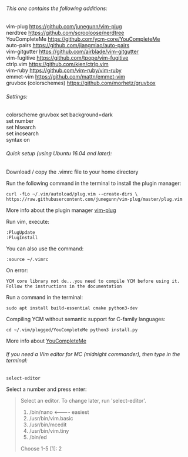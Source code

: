 ###### This one contains the following additions:

vim-plug  https://github.com/junegunn/vim-plug <br />
nerdtree  https://github.com/scrooloose/nerdtree <br />
YouCompleteMe https://github.com/ycm-core/YouCompleteMe <br />
auto-pairs https://github.com/jiangmiao/auto-pairs <br />
vim-gitgutter https://github.com/airblade/vim-gitgutter <br />
vim-fugitive https://github.com/tpope/vim-fugitive <br />
ctrlp.vim https://github.com/kien/ctrlp.vim <br />
vim-ruby https://github.com/vim-ruby/vim-ruby <br />
emmet-vim https://github.com/mattn/emmet-vim  <br />
gruvbox  (colorschemes) https://github.com/morhetz/gruvbox

###### Settings:

colorscheme gruvbox
set background=dark  <br />
set number  <br />
set hlsearch  <br />
set incsearch  <br />
syntax on

###### Quick setup (using Ubuntu 16.04 and later):

Download / copy the .vimrc file to your home directory 

Run the following command in the terminal to install the plugin manager:  <br />

`curl -fLo ~/.vim/autoload/plug.vim --create-dirs \
    https://raw.githubusercontent.com/junegunn/vim-plug/master/plug.vim`  <br />
  
 More info about the plugin manager [vim-plug](https://github.com/junegunn/vim-plug)  <br />
 
 Run vim, execute:  <br />
 
 `:PlugUpdate`  <br />
 `:PlugInstall`  <br />
 
 You can also use the command: <br />
 
 `:source ~/.vimrc`
 
On error:
<pre><code>YCM core library not de...you need to compile YCM before using it. Follow the instructions in the documentation</code></pre>
Run a command in the terminal:  <br />

`sudo apt install build-essential cmake python3-dev`

Compiling YCM without semantic support for C-family languages: <br />

`cd ~/.vim/plugged/YouCompleteMe
python3 install.py`  <br />

More info about [YouCompleteMe](https://github.com/ycm-core/YouCompleteMe#linux-64-bit)

###### If you need a Vim editor for MC (midnight commander), then type in the terminal: <br />

`select-editor`

Select a number and press enter: <br />

> Select an editor.  To change later, run 'select-editor'.
>  1. /bin/nano        <---- easiest
>  2. /usr/bin/vim.basic
>  3. /usr/bin/mcedit
>  4. /usr/bin/vim.tiny
>  5. /bin/ed
>
> Choose 1-5 [1]: 2

